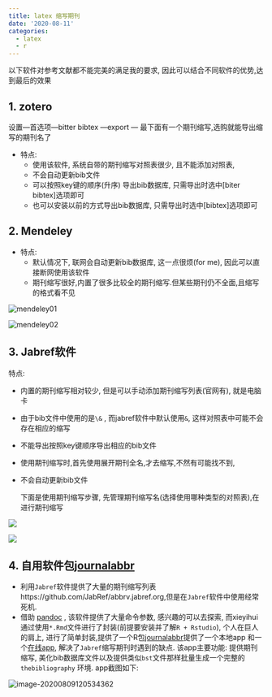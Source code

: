 ```yaml
---
title: latex 缩写期刊
date: '2020-08-11'
categories:
  - latex
  - r
---
```



以下软件对参考文献都不能完美的满足我的要求, 因此可以结合不同软件的优势,达到最后的效果

## 1. zotero

设置—首选项—bitter bibtex —export — 最下面有一个期刊缩写,选购就能导出缩写的期刊名了

- 特点: 
	- 使用该软件, 系统自带的期刊缩写对照表很少, 且不能添加对照表,
	- 不会自动更新bib文件
	- 可以按照key键的顺序(升序) 导出bib数据库, 只需导出时选中[biter bibtex]选项即可
	- 也可以安装以前的方式导出bib数据库, 只需导出时选中[bibtex]选项即可

## 2. Mendeley

- 特点: 
	- 默认情况下, 联网会自动更新bib数据库, 这一点很烦(for me), 因此可以直接断网使用该软件
	- 期刊缩写很好,内置了很多比较全的期刊缩写.但某些期刊仍不全面,且缩写的格式看不见

![mendeley01](https://cdn.jsdelivr.net/gh/zscmmm/imgs2208save@master/img/mendeley01.png)



![mendeley02](https://cdn.jsdelivr.net/gh/zscmmm/imgs2208save@master/img/mendeley02.png)

## 3. Jabref软件

特点:

- 内置的期刊缩写相对较少, 但是可以手动添加期刊缩写列表(官网有), 就是电脑卡

- 由于bib文件中使用的是`\&` , 而jabref软件中默认使用`&`,  这样对照表中可能不会存在相应的缩写

- 不能导出按照key键顺序导出相应的bib文件

- 使用期刊缩写时,首先使用展开期刊全名,才去缩写,不然有可能找不到, 

- 不会自动更新bib文件

	下面是使用期刊缩写步骤, 先管理期刊缩写名(选择使用哪种类型的对照表),在进行期刊缩写

![](https://cdn.jsdelivr.net/gh/zscmmm/imgs2208save@master/img/01.png)

![](https://cdn.jsdelivr.net/gh/zscmmm/imgs2208save@master/img/02.png)

## 4. 自用软件包[journalabbr](https://github.com/zoushucai/journalabbr)

- 利用`Jabref`软件提供了大量的期刊缩写列表https://github.com/JabRef/abbrv.jabref.org,但是在`Jabref`软件中使用经常死机.
- 借助 [pandoc](https://www.pandoc.org/) , 该软件提供了大量命令参数, 感兴趣的可以去探索,  而xieyihui 通过使用`*.Rmd`文件进行了封装(前提要安装并了解`R + Rstudio`),  个人在巨人的肩上, 进行了简单封装,提供了一个R包[journalabbr](https://github.com/zoushucai/journalabbr)提供了一个本地app 和一个[在线app](https://zoushucai.shinyapps.io/shiny_cankaowenxian/), 解决了`Jabref`缩写期刊时遇到的缺点. 该app主要功能: 提供期刊缩写, 美化bib数据库文件以及提供类似`bst`文件那样批量生成一个完整的 ` thebibliography ` 环境. app截图如下:


![image-20200809120534362](https://cdn.jsdelivr.net/gh/zscmmm/imgs2208save@master/img/2020081513image-20200809120534362.png)

